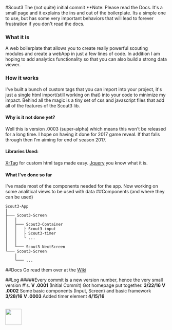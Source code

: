 #Scout3
The (not quite) initial commit
**Note: Please read the Docs. It's a small page and it explains the ins and out of the boilerplate. Its a simple one to use, but has some very important behaviors that will lead to forever frustration if you don't read the docs.
### What it is
A web boilerplate that allows you to create really powerful scouting modules and create a webApp in just a few lines of code. In addition I am hoping to add analytics functionality so that you can also build a strong data viewer.
### How it works
I've built a bunch of custom tags that you can import into your project, it's just a single html import(still working on that) into your code to minimize my impact. Behind all the magic is a tiny set of css and javascript files that add all of the features of the Scout3 lib.
#### Why is it not done yet?
Well this is version .0003 (super-alpha) which means this won't be released for a long time. I hope on having it done for 2017 game reveal. If that falls through then I'm aiming for end of season 2017.
#### Libraries Used:
[X-Tag](http://x-tag.github.io/) for custom html tags made easy.
[Jquery](http://jquery.com) you know what it is.
#### What I've done so far
I've made most of the components needed for the app. Now working on some analitical views to be used with data
##Components (and where they can be used)
```
Scout3-App
│     
├─── Scout3-Screen
│   │
│   ├─── Scout3-Container
│   │   ├ Scout3-input
│   │   ├ Scout3-timer
│   │   └ ...
│   │
│   └─── Scout3-NextScreen
└─── Scout3-Screen
    │
    └─── ...

```
##Docs
Go read them over at the [Wiki](https://github.com/josephbabbitt/Scout3/wiki)

##Log
#####Every commit is a new version number, hence the very small version #'s.
**V .0001** (Initial Commit) Got homepage put together. **3/22/16**
**V .0002** Some basic components (Input, Screen) and basic framework **3/28/16**
**V .0003** Added timer element **4/15/16**


<br><a href="http://joebabbitt.com"><img src="http://joebabbitt.com/img/CodeAvatar.jpg" height="50rem" width="50rem"/></a>
